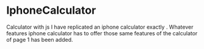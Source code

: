 # IphoneCalculator
Calculator with js
I have replicated an iphone calculator exactly .
Whatever features iphone calculator has to offer those same features of the calculator of page 1 has been added.
